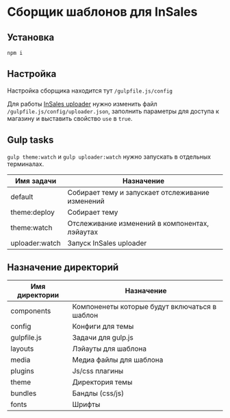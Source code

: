 # Сборщик шаблонов для InSales

## Установка

```
npm i
```

## Настройка

Настройка сборщика находится тут `/gulpfile.js/config`

Для работы [InSales uploader](https://github.com/VladimirIvanin/insales-uploader) нужно изменить файл `/gulpfile.js/config/uploader.json`, заполнить параметры для доступа к магазину и выставить свойство `use` в `true`.


## Gulp tasks

`gulp theme:watch` и `gulp uploader:watch` нужно запускать в отдельных терминалах.

| Имя задачи   | Назначение                                       |
|--------------|--------------------------------------------------|
| default      | Собирает тему и запускает отслеживание изменений |
| theme:deploy | Собирает тему                                    |
| theme:watch  | Отслеживание изменений в компонентах, лэйаутах   |
| uploader:watch| Запуск InSales uploader                         |

## Назначение директорий

| Имя директории | Назначение                                    |
|----------------|-----------------------------------------------|
| components     | Компоненеты которые будут включаться в шаблон |
| config         | Конфиги для темы                              |
| gulpfile.js    | Задачи для gulp.js                            |
| layouts        | Лэйауты для шаблона                           |
| media          | Медиа файлы для шаблона                       |
| plugins        | Js/css плагины                                |
| theme          | Директория темы                               |
| bundles        | Бандлы (css/js)                               |
| fonts          | Шрифты                                        |
